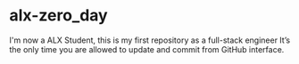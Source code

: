 # alx-zero_day
I'm now a ALX Student, this is my first repository as a full-stack engineer
It’s the only time you are allowed to update and commit from GitHub interface.
